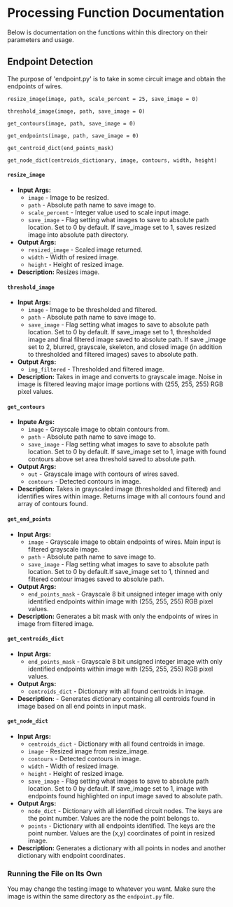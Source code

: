 # Processing Function Documentation
Below is documentation on the functions within this directory on their parameters and usage. 

## Endpoint Detection
The purpose of 'endpoint.py' is to take in some circuit image and obtain 
the endpoints of wires. 

```
resize_image(image, path, scale_percent = 25, save_image = 0)

threshold_image(image, path, save_image = 0)

get_contours(image, path, save_image = 0)

get_endpoints(image, path, save_image = 0)

get_centroid_dict(end_points_mask)

get_node_dict(centroids_dictionary, image, contours, width, height)
```


#### `resize_image`
* **Input Args:**
  * `image` - Image to be resized.
  * `path` - Absolute path name to save image to.
  * `scale_percent` - Integer value used to scale input image.
  * `save_image` - Flag setting what images to save to absolute path location. Set to 0 by default. If save_image set to 1, saves resized image into absolute path directory.
* **Output Args:**
  * `resized_image` - Scaled image returned.
  * `width` - Width of resized image.
  * `height` - Height of resized image. 
* **Description:** Resizes image. 

#### `threshold_image`
* **Input Args:**
  * `image` - Image to be thresholded and filtered.
  * `path` - Absolute path name to save image to.
  * `save_image` - Flag setting what images to save to absolute path location. Set to 0 by default. If save_image set to 1, thresholded image and final filtered image saved to absolute path. If save _image set to 2, blurred, grayscale, skeleton, and closed image (in addition to thresholded and filtered images) saves to absolute path.
* **Output Args:**
  * `img_filtered` - Thresholded and filtered image.
* **Description:** Takes in image and converts to grayscale image. Noise in image is filtered leaving major image portions with (255, 255, 255) RGB pixel values.   

#### `get_contours`
* **Inpute Args:**
  * `image` - Grayscale image to obtain contours from.
  * `path` - Absolute path name to save image to.
  * `save_image` -  Flag setting what images to save to absolute path location. Set to 0 by default. If save_image set to 1, image with found contours above set area threshold saved to absolute path.   
* **Output Args:**
  * `out` - Grayscale image with contours of wires saved.
  * `contours` - Detected contours in image. 
* **Description:** Takes in grayscaled image (thresholded and filtered) and identifies wires within image. Returns image with all contours found and array of contours found.

#### `get_end_points`
* **Input Args:**
  * `image` - Grayscale image to obtain endpoints of wires. Main input is filtered grayscale image.
  * `path` - Absolute path name to save image to.
  * `save_image` - Flag setting what images to save to absolute path location. Set to 0 by default.If save_image set to 1, thinned and filtered contour images saved to absolute path.
* **Output Args:**
  * `end_points_mask` - Grayscale 8 bit unsigned integer image with only identified endpoints within image with (255, 255, 255) RGB pixel values.
* **Description:** Generates a bit mask with only the endpoints of wires in image from filtered image.

#### `get_centroids_dict`
* **Input Args:**
  * `end_points_mask` - Grayscale 8 bit unsigned integer image with only identified endpoints within image with (255, 255, 255) RGB pixel values.
* **Output Args:**
  * `centroids_dict` - Dictionary with all found centroids in image.
* **Description:** - Generates dictionary containing all centroids found in image based on all end points in input mask.

#### `get_node_dict`
* **Input Args:**
  * `centroids_dict` - Dictionary with all found centroids in image.
  * `image` - Resized image from resize_image.
  * `contours` - Detected contours in image.
  * `width` - Width of resized image.
  * `height` - Height of resized image.
  * `save_image` - Flag setting what images to save to absolute path location. Set to 0 by default. If save_image set to 1, image with endpoints found highlighted on input image saved to absolute path.
* **Output Args:**
  * `node_dict` - Dictionary with all identified circuit nodes. The keys are the point number. Values are the node the point belongs to.
  * `points` - Dictionary with all endpoints identified. The keys are the point number. Values are the (x,y) coordinates of point in resized image.
* **Description:** Generates a dictionary with all points in nodes and another dictionary with endpoint coordinates.

### Running the File on Its Own
You may change the testing image to whatever you want. Make sure the image is within the same directory as the `endpoint.py` file.
